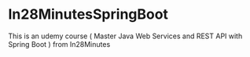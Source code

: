 # In28MinutesSpringBoot
This is an udemy course ( Master Java Web Services and REST API with Spring Boot ) from In28Minutes
